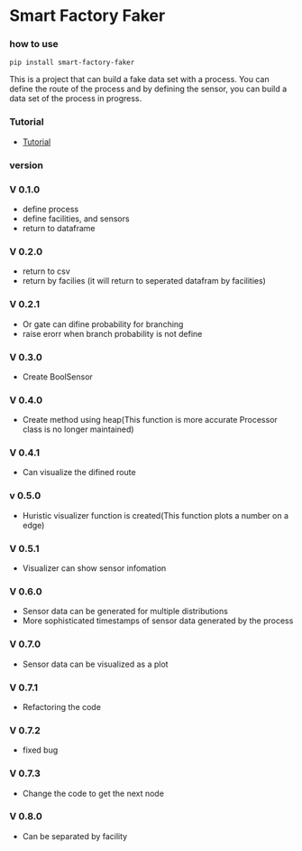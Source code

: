 # Smart Factory Faker

### how to use
```shell
pip install smart-factory-faker
```

This is a project that can build a fake data set with a process.
You can define the route of the process and by defining the sensor, you can build a data set of the process in progress.

### Tutorial
* [Tutorial](https://github.com/HyoungSooo/smart-factory-faker/blob/main/tutorial.ipynb)

### version

### V 0.1.0
* define process
* define facilities, and sensors
* return to dataframe

### V 0.2.0
* return to csv
* return by facilies (it will return to seperated datafram by facilities)

### V 0.2.1
* Or gate can difine probability for branching
* raise erorr when branch probability is not define

### V 0.3.0
* Create BoolSensor

### V 0.4.0
* Create method using heap(This function is more accurate Processor class is no longer maintained)

### V 0.4.1
* Can visualize the difined route

### v 0.5.0
* Huristic visualizer function is created(This function plots a number on a edge)

### V 0.5.1
* Visualizer can show sensor infomation

### V 0.6.0
* Sensor data can be generated for multiple distributions
* More sophisticated timestamps of sensor data generated by the process

### V 0.7.0
* Sensor data can be visualized as a plot

### V 0.7.1
* Refactoring the code

### V 0.7.2
* fixed bug

### V 0.7.3
* Change the code to get the next node

### V 0.8.0
* Can be separated by facility